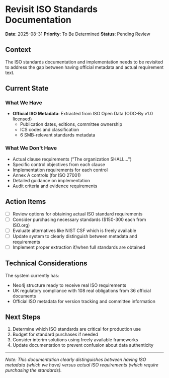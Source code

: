 # Revisit ISO Standards Documentation

**Date**: 2025-08-31
**Priority**: To Be Determined
**Status**: Pending Review

## Context

The ISO standards documentation and implementation needs to be revisited to address the gap between having official metadata and actual requirement text.

## Current State

### What We Have
- **Official ISO Metadata**: Extracted from ISO Open Data (ODC-By v1.0 licensed)
  - Publication dates, editions, committee ownership
  - ICS codes and classification
  - 6 SMB-relevant standards metadata
  
### What We Don't Have
- Actual clause requirements ("The organization SHALL...")
- Specific control objectives from each clause
- Implementation requirements for each control
- Annex A controls (for ISO 27001)
- Detailed guidance on implementation
- Audit criteria and evidence requirements

## Action Items

- [ ] Review options for obtaining actual ISO standard requirements
- [ ] Consider purchasing necessary standards ($150-300 each from ISO.org)
- [ ] Evaluate alternatives like NIST CSF which is freely available
- [ ] Update system to clearly distinguish between metadata and requirements
- [ ] Implement proper extraction if/when full standards are obtained

## Technical Considerations

The system currently has:
- Neo4j structure ready to receive real ISO requirements
- UK regulatory compliance with 108 real obligations from 36 official documents
- Official ISO metadata for version tracking and committee information

## Next Steps

1. Determine which ISO standards are critical for production use
2. Budget for standard purchases if needed
3. Consider interim solutions using freely available frameworks
4. Update documentation to prevent confusion about data authenticity

---

*Note: This documentation clearly distinguishes between having ISO metadata (which we have) versus actual ISO requirements (which require purchasing the standards).*